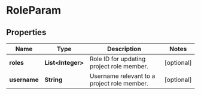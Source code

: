# RoleParam

## Properties
Name | Type | Description | Notes
------------ | ------------- | ------------- | -------------
**roles** | **List&lt;Integer&gt;** | Role ID for updating project role member. |  [optional]
**username** | **String** | Username relevant to a project role member. |  [optional]
